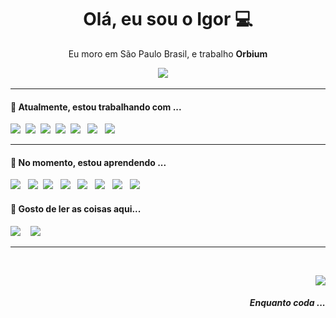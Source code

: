 <h1 align='center'> Olá, eu sou o Igor 💻</h1>

<p align='center'>
  Eu moro em São Paulo Brasil, e trabalho  <b>Orbium</b> 
</p>

<p align='center'>
  <a href="https://www.linkedin.com/in/igor-anjos-4a60b779/"><img src="https://img.shields.io/badge/linkedin-%230077B5.svg?&style=for-the-badge&logo=linkedin&logoColor=white" /></a>&nbsp;&nbsp;&nbsp;&nbsp;
</p>

<hr>

<h4> 🔭 Atualmente, estou trabalhando com ...</h4>

<p>
  <img src="https://img.shields.io/badge/HTML5%20-%23e34f26.svg?&style=for-the-badge&logo=html5&logoColor=white" />&nbsp;&nbsp;<img src="https://img.shields.io/badge/CSS3%20-%231572B6.svg?&style=for-the-badge&logo=css3&logoColor=white" />&nbsp;&nbsp;<img src="https://img.shields.io/badge/JQUERY%20-%230769ad.svg?&style=for-the-badge&logo=jquery&logoColor=white" />&nbsp;&nbsp;<img src="https://img.shields.io/badge/JAVASCRIPT%20-%23F7DF1E.svg?&style=for-the-badge&logo=javascript&logoColor=white" />&nbsp;&nbsp;<img src="https://img.shields.io/badge/csharp%20-%234d97ff.svg?&style=for-the-badge&logo=.net&logoColor=white" />&nbsp;&nbsp;&nbsp;<img src="https://img.shields.io/badge/Framework%20-%23000000.svg?&style=for-the-badge&logo=.net&logoColor=white" />&nbsp;&nbsp;&nbsp;<img src="https://img.shields.io/badge/sql%20-%23000000.svg?&style=for-the-badge&logo=sql&logoColor=white" />&nbsp;&nbsp;&nbsp;
</p>

<hr>

<h4>🌱 No momento, estou aprendendo ...</h4>
<p >
  <img src="https://img.shields.io/badge/Core%20-%234d97ff.svg?&style=for-the-badge&logo=.net&logoColor=white" />&nbsp;&nbsp;&nbsp;<img src="https://img.shields.io/badge/EntityFrameworkCore%20-%23e34f26.svg?&style=for-the-badge&logo=.net&logoColor=white" />&nbsp;&nbsp;<img src="https://img.shields.io/badge/ANGULAR10%20-%2361DAFB.svg?&style=for-the-badge&logo=angular&logoColor=white" />&nbsp;&nbsp;&nbsp;<img src="https://img.shields.io/badge/Builder%20-%23339933.svg?&style=for-the-badge&logo=Builder&logoColor=white" />&nbsp;&nbsp;&nbsp;<img src="https://img.shields.io/badge/Action%20-%23cc6699.svg?&style=for-the-badge&logo=github&logoColor=white" />&nbsp;&nbsp;&nbsp;<img src="https://img.shields.io/badge/Identity%20-%234d97ff.svg?&style=for-the-badge&logo=.net&logoColor=white" />&nbsp;&nbsp;&nbsp;<img src="https://img.shields.io/badge/solid%20-%23cc6699.svg?&style=for-the-badge&logo=solid&logoColor=white" />&nbsp;&nbsp;&nbsp;<img src="https://img.shields.io/badge/CleanCode%20-%23339933.svg?&style=for-the-badge&logo=CleanCode&logoColor=white" />&nbsp;&nbsp;&nbsp;
</p>


<p align='right'>
<h4>💬 Gosto de ler as coisas aqui...</h4>
  <a href="https://dev.to"><img src="https://img.shields.io/badge/DEV.TO-%230A0A0A.svg?&style=for-the-badge&logo=dev-dot-to&logoColor=white" /></a>&nbsp;&nbsp;&nbsp;
  <a href="https://medium.com"><img src="https://img.shields.io/badge/medium-%2312100E.svg?&style=for-the-badge&logo=medium&logoColor=white" /></a>&nbsp;&nbsp;&nbsp;
</p>


<hr>

<br>
<p align="right">
  <img src="https://img.shields.io/badge/spotify-%231ED760.svg?&style=for-the-badge&logo=spotify&logoColor=white" />
  <h5 align="right">Enquanto coda ...</h5>
</p>

<!--<a href="https://open.spotify.com/playlist/2w8GYqYdH6ve3g0nGcJcgE?si=7bCl8yynR2Saz4VPR6mDXQ">-->




<!--
### Hi there 👋


**IgorAnjos/IgorAnjos** is a ✨ _special_ ✨ repository because its `README.md` (this file) appears on your GitHub profile.

Here are some ideas to get you started:

- 🔭 I’m currently working on ...
- 🌱 I’m currently learning ...
- 👯 I’m looking to collaborate on ...
- 🤔 I’m looking for help with ...
- 💬 Ask me about ...
- 📫 How to reach me: ...
- 😄 Pronouns: ...
- ⚡ Fun fact: ...
-->
